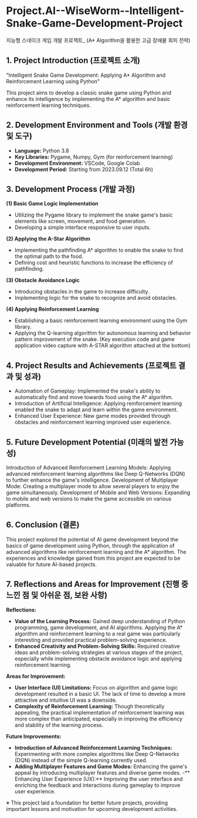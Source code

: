 # Project.AI--WiseWorm--Intelligent-Snake-Game-Development-Project
지능형 스네이크 게임 개발 프로젝트_ (A* Algorithm을 활용한 고급 장애물 회피 전략)



## 1. Project Introduction (프로젝트 소개)

"Intelligent Snake Game Development: Applying A* Algorithm and Reinforcement Learning using Python"

This project aims to develop a classic snake game using Python and enhance its intelligence by implementing the A* algorithm and basic reinforcement learning techniques.


## 2. Development Environment and Tools (개발 환경 및 도구)

- **Language:** Python 3.8
- **Key Libraries:** Pygame, Numpy, Gym (for reinforcement learning)
- **Development Environment:** VSCode, Google Colab
- **Development Period:** Starting from 2023.09.12 (Total 6h)


## 3. Development Process (개발 과정)

**(1) Basic Game Logic Implementation**

- Utilizing the Pygame library to implement the snake game's basic elements like screen, movement, and food generation.
- Developing a simple interface responsive to user inputs.


**(2) Applying the A-Star Algorithm**

- Implementing the pathfinding A* algorithm to enable the snake to find the optimal path to the food.
- Defining cost and heuristic functions to increase the efficiency of pathfinding.


**(3) Obstacle Avoidance Logic**

- Introducing obstacles in the game to increase difficulty.
- Implementing logic for the snake to recognize and avoid obstacles.


**(4) Applying Reinforcement Learning**

- Establishing a basic reinforcement learning environment using the Gym library.
- Applying the Q-learning algorithm for autonomous learning and behavior pattern improvement of the snake.
(Key execution code and game application video capture with A-STAR algorithm attached at the bottom)


## 4. Project Results and Achievements (프로젝트 결과 및 성과)

- Automation of Gameplay: Implemented the snake's ability to automatically find and move towards food using the A* algorithm.
- Introduction of Artificial Intelligence: Applying reinforcement learning enabled the snake to adapt and learn within the game environment.
- Enhanced User Experience: New game modes provided through obstacles and reinforcement learning improved user experience.


## 5. Future Development Potential (미래의 발전 가능성)

Introduction of Advanced Reinforcement Learning Models: Applying advanced reinforcement learning algorithms like Deep Q-Networks (DQN) to further enhance the game's intelligence.
Development of Multiplayer Mode: Creating a multiplayer mode to allow several players to enjoy the game simultaneously.
Development of Mobile and Web Versions: Expanding to mobile and web versions to make the game accessible on various platforms.


## 6. Conclusion (결론)

This project explored the potential of AI game development beyond the basics of game development using Python, through the application of advanced algorithms like reinforcement learning and the A* algorithm. The experiences and knowledge gained from this project are expected to be valuable for future AI-based projects.


## 7. Reflections and Areas for Improvement (진행 중 느낀 점 및 아쉬운 점, 보완 사항)

**Reflections:**

- **Value of the Learning Process:** Gained deep understanding of Python programming, game development, and AI algorithms. Applying the A* algorithm and reinforcement learning to a real game was particularly interesting and provided practical problem-solving experience.
- **Enhanced Creativity and Problem-Solving Skills:** Required creative ideas and problem-solving strategies at various stages of the project, especially while implementing obstacle avoidance logic and applying reinforcement learning.


**Areas for Improvement:**

- **User Interface (UI) Limitations:** Focus on algorithm and game logic development resulted in a basic UI. The lack of time to develop a more attractive and intuitive UI was a downside.
- **Complexity of Reinforcement Learning:** Though theoretically appealing, the practical implementation of reinforcement learning was more complex than anticipated, especially in improving the efficiency and stability of the learning process.


**Future Improvements:**

- **Introduction of Advanced Reinforcement Learning Techniques:** Experimenting with more complex algorithms like Deep Q-Networks (DQN) instead of the simple Q-learning currently used.
- **Adding Multiplayer Features and Game Modes:** Enhancing the game's appeal by introducing multiplayer features and diverse game modes.
-** Enhancing User Experience (UX):** Improving the user interface and enriching the feedback and interactions during gameplay to improve user experience.

※ This project laid a foundation for better future projects, providing important lessons and motivation for upcoming development activities.
